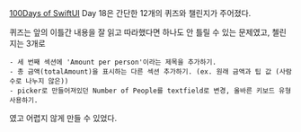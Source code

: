 [100Days of SwiftUI](https://www.hackingwithswift.com/100/swiftui) Day 18은
간단한 12개의 퀴즈와 챌린지가 주어졌다.

퀴즈는 앞의 이틀간 내용을 잘 읽고 따라했다면 하나도 안 틀릴 수 있는 문제였고,
첼린지는 3개로
```
- 세 번째 섹션에 'Amount per person'이라는 제목을 추가하기.
- 총 금액(totalAmount)을 표시하는 다른 섹션 추가하기. (ex. 원래 금액과 팁 값 (사람수로 나누지 않은))
- picker로 만들어져있던 Number of People를 textfield로 변경, 올바른 키보드 유형 사용하기.
```
였고 어렵지 않게 만들 수 있었다. 